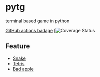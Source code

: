 # pytg
terminal based game in python

[GitHub actions badage]()
[![Coverage Status]()

## Feature
- [Snake]()
- [Tetris]()
- [Bad apple]()